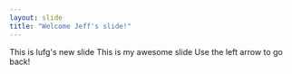 ```yaml
---
layout: slide
title: "Welcome Jeff's slide!"
---
```

This is lufg's new slide
This is my awesome slide
Use the left arrow to go back!
